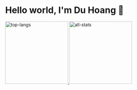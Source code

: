 <div>
<h1>Hello world, I'm Du Hoang 👋</h1>
<a href="https://github.com/duhoang00">
<div>
<img alt="top-langs" height=200 src="https://github-readme-stats.vercel.app/api/top-langs/?username=duhoang00&layout=compact&langs_count=10&hide_border=1&role=OWNER,COLLABORATOR&count_private=true&include_all_commits=true&&theme=radical" />
<img alt="all-stats" height=200 src="https://github-readme-stats.vercel.app/api?username=duhoang00&count_private=true&include_all_commits=true&show_icons=true&theme=radical&hide_border=true&card_width=450" />
</div>
<a>
<div>
